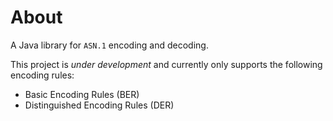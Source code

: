 About
=====

A Java library for `ASN.1` encoding and decoding.

This project is *under development* and currently only supports the following encoding rules:

- Basic Encoding Rules (BER)
- Distinguished Encoding Rules (DER)